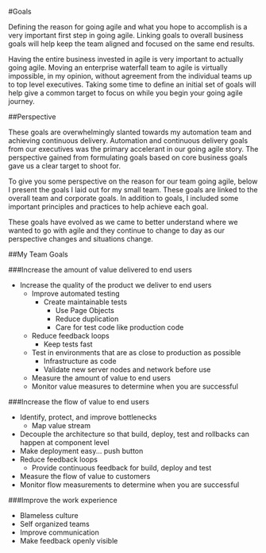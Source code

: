 #Goals

Defining the reason for going agile and what you hope to accomplish is a very important first step in going agile. Linking goals to overall business goals will help keep the team aligned and focused on the same end results.

Having the entire business invested in agile is very important to actually going agile. Moving an enterprise waterfall team to agile is virtually impossible, in my opinion, without agreement from the individual teams up to top level executives. Taking some time to define an initial set of goals will help give a common target to focus on while you begin your going agile journey.

##Perspective

These goals are overwhelmingly slanted towards my automation team and achieving continuous delivery. Automation and continuous delivery goals from our executives was the primary accelerant in our going agile story. The perspective gained from formulating goals based on core business goals gave us a clear target to shoot for.

To give you some perspective on the reason for our team going agile, below I present the goals I laid out for my small team. These goals are linked to the overall team and corporate goals. In addition to goals, I included some important principles and practices to help achieve each goal. 

These goals have evolved as we came to better understand where we wanted to go with agile and they continue to change to day as our perspective changes and situations change.

##My Team Goals

###Increase the amount of value delivered to end users

- Increase the quality of the product we deliver to end users
  - Improve automated testing
    - Create maintainable tests
      - Use Page Objects
      - Reduce duplication
      - Care for test code like production code
  - Reduce feedback loops
    - Keep tests fast
  - Test in environments that are as close to production as possible
    - Infrastructure as code
    - Validate new server nodes and network before use
  - Measure the amount of value to end users
  - Monitor value measures to determine when you are successful

###Increase the flow of value to end users

- Identify, protect, and improve bottlenecks
  - Map value stream
- Decouple the architecture so that build, deploy, test and rollbacks can happen at component level
- Make deployment easy... push button
- Reduce feedback loops
    - Provide continuous feedback for build, deploy and test 
- Measure the flow of value to customers
- Monitor flow measurements to determine when you are successful

###Improve the work experience

- Blameless culture
- Self organized teams
- Improve communication
- Make feedback openly visible